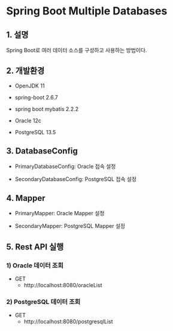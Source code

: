 # Spring Boot Multiple Databases

## 1. 설명
Spring Boot로 여러 데이터 소스를 구성하고 사용하는 방법이다.

## 2. 개발환경

* OpenJDK 11

* spring-boot 2.6.7

* spring boot mybatis 2.2.2

* Oracle 12c

* PostgreSQL 13.5

## 3. DatabaseConfig

* PrimaryDatabaseConfig: Oracle 접속 설정

* SecondaryDatabaseConfig: PostgreSQL 접속 설정

## 4. Mapper

* PrimaryMapper: Oracle Mapper 설정

* SecondaryMapper: PostgreSQL Mapper 설정

## 5. Rest API 실행

### 1) Oracle 데이터 조회

* GET
  - http://localhost:8080/oracleList

### 2) PostgreSQL 데이터 조회

* GET
  - http://localhost:8080/postgresqlList
